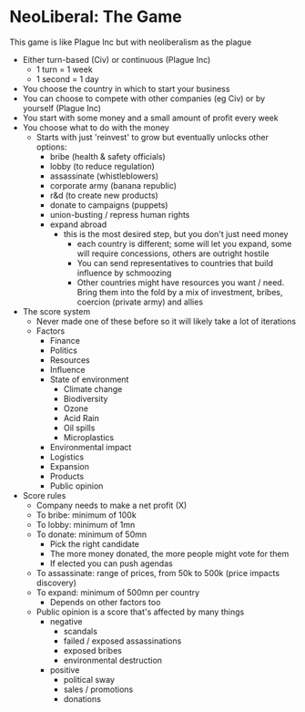 # NeoLiberal: The Game

This game is like Plague Inc but with neoliberalism as the plague

- Either turn-based (Civ) or continuous (Plague Inc)
  - 1 turn = 1 week
  - 1 second = 1 day
- You choose the country in which to start your business
- You can choose to compete with other companies (eg Civ) or by yourself (Plague Inc)
- You start with some money and a small amount of profit every week
- You choose what to do with the money
  - Starts with just 'reinvest' to grow but eventually unlocks other options:
    - bribe (health & safety officials)
    - lobby (to reduce regulation)
    - assassinate (whistleblowers)
    - corporate army (banana republic)
    - r&d (to create new products)
    - donate to campaigns (puppets)
    - union-busting / repress human rights
    - expand abroad
      - this is the most desired step, but you don't just need money
        - each country is different; some will let you expand, some will require concessions, others are outright hostile
        - You can send representatives to countries that build influence by schmoozing
        - Other countries might have resources you want / need. Bring them into the fold by a mix of investment, bribes, coercion (private army) and allies
- The score system
  - Never made one of these before so it will likely take a lot of iterations
  - Factors
    - Finance
    - Politics
    - Resources
    - Influence
    - State of environment
      - Climate change
      - Biodiversity
      - Ozone
      - Acid Rain
      - Oil spills
      - Microplastics
    - Environmental impact
    - Logistics
    - Expansion
    - Products
    - Public opinion
- Score rules
  - Company needs to make a net profit (X)
  - To bribe: minimum of 100k
  - To lobby: minimum of 1mn
  - To donate: minimum of 50mn
    - Pick the right candidate
    - The more money donated, the more people might vote for them
    - If elected you can push agendas
  - To assassinate: range of prices, from 50k to 500k (price impacts discovery)
  - To expand: minimum of 500mn per country
    - Depends on other factors too
  - Public opinion is a score that's affected by many things
    - negative
      - scandals
      - failed / exposed assassinations
      - exposed bribes
      - environmental destruction
    - positive
      - political sway
      - sales / promotions
      - donations